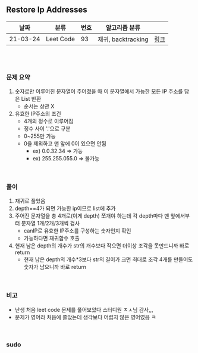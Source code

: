 ## Restore Ip Addresses

| 날짜   | 분류 | 번호 | 알고리즘 분류 |                                          |
| ------ | ---- | ---- | ------------- | ---------------------------------------- |
| 21-03-24 |  Leet Code   |   93   |   재귀, backtracking     | [링크](https://leetcode.com/problems/restore-ip-addresses/) |


<br/><br/>

### 문제 요약 

1. 숫자로만 이루어진 문자열이 주어졌을 때 이 문자열에서 가능한 모든 IP 주소를 담은 List 반환
   - 순서는 상관 X
2. 유효한 IP주소의 조건
   - 4개의 정수로 이루어짐
   - 정수 사이 '.'으로 구분
   - 0~255만 가능 
   - 0을 제외하고 맨 앞에 0이 있으면 안됨
      - ex) 0.0.32.34 => 가능
      - ex) 255.255.055.0 => 불가능


<br/>

### 풀이

1. 재귀로 풀었음
2. depth==4가 되면 가능한 ip이므로 list에 추가
3. 주어진 문자열을 총 4개로(이게 depth) 쪼개야 하는데 각 depth마다 맨 앞에서부터 문자열 1개/2개/3개씩 검사
   - canIP로 유효한 IP주소를 구성하는 숫자인지 확인
   - 가능하다면 재귀함수 호출
4. 현재 남은 depth의 개수가 str의 개수보다 작으면 더이상 조각을 못만드니까 바로 return
   - 현재 남은 depth의 개수*3보다 str의 길이가 크면 최대로 조각 4개를 만들어도 숫자가 남으니까 바로 return


<br/>

### 비고

- 난생 처음 leet code 문제를 풀어보았다 스터디원 ㅈㅅ님 감사,,,
- 문제가 영어라 처음에 쫄았는데 생각보다 어렵지 않은 영어였음 ㅋ 


<br/>

### sudo

```java

```